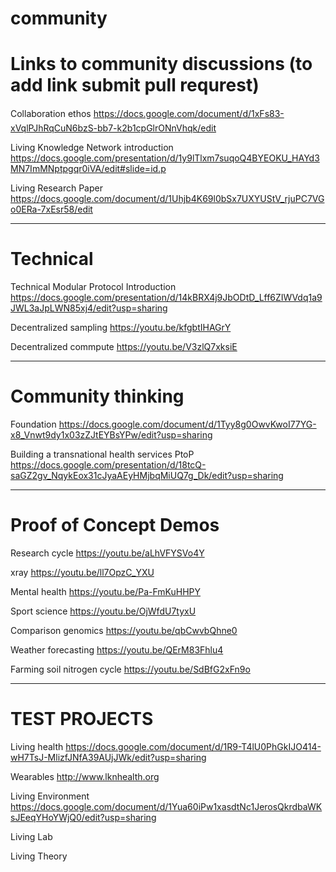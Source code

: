 # community
Links to community discussions  (to add link submit pull requrest)
==============================

Collaboration ethos https://docs.google.com/document/d/1xFs83-xVqlPJhRqCuN6bzS-bb7-k2b1cpGlrONnVhqk/edit

Living Knowledge Network introduction https://docs.google.com/presentation/d/1y9lTlxm7suqoQ4BYEOKU_HAYd3MN7ImMNptpgqr0iVA/edit#slide=id.p

Living Research Paper  https://docs.google.com/document/d/1Uhjb4K69l0bSx7UXYUStV_rjuPC7VGo0ERa-7xEsr58/edit


------------------------------------------

Technical
=========

Technical Modular Protocol Introduction https://docs.google.com/presentation/d/14kBRX4j9JbODtD_Lff6ZIWVdq1a9JWL3aJpLWN85xj4/edit?usp=sharing

Decentralized sampling https://youtu.be/kfgbtIHAGrY

Decentralized commpute https://youtu.be/V3zlQ7xksiE

-------------------------------------------

Community thinking
==================

Foundation https://docs.google.com/document/d/1Tyy8g0OwvKwoI77YG-x8_Vnwt9dy1x03zZJtEYBsYPw/edit?usp=sharing

Building a transnational health services PtoP  https://docs.google.com/presentation/d/18tcQ-saGZ2gv_NqykEox31cJyaAEyHMjbqMiUQ7g_Dk/edit?usp=sharing


------------------------------------------

Proof of Concept Demos
======================


Research cycle https://youtu.be/aLhVFYSVo4Y

xray  https://youtu.be/ll7OpzC_YXU

Mental health  https://youtu.be/Pa-FmKuHHPY

Sport science  https://youtu.be/OjWfdU7tyxU

Comparison genomics https://youtu.be/qbCwvbQhne0

Weather forecasting https://youtu.be/QErM83Fhlu4

Farming soil nitrogen cycle https://youtu.be/SdBfG2xFn9o

-----------------------------------------


TEST PROJECTS
=============


Living health https://docs.google.com/document/d/1R9-T4lU0PhGkIJO414-wH7TsJ-MlizfJNfA39AUjJWk/edit?usp=sharing

Wearables  http://www.lknhealth.org  


Living Environment https://docs.google.com/document/d/1Yua60iPw1xasdtNc1JerosQkrdbaWKsJEeqYHoYWjQ0/edit?usp=sharing



Living Lab



Living Theory
